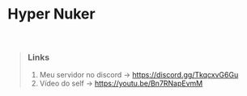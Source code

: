 # Hyper Nuker

<br />
  
> ### Links
> 1. Meu servidor no discord -> https://discord.gg/TkqcxvG6Gu
> 2. Vídeo do self -> https://youtu.be/Bn7RNapEvmM
  
<br />
